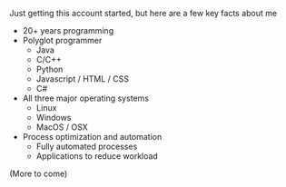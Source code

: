Just getting this account started, but here are a few key facts about me

- 20+ years programming
- Polyglot programmer
  - Java
  - C/C++
  - Python
  - Javascript / HTML / CSS
  - C#
- All three major operating systems
  - Linux
  - Windows
  - MacOS / OSX
- Process optimization and automation
  - Fully automated processes
  - Applications to reduce workload

(More to come)
